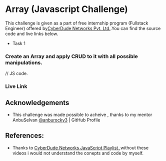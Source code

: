 # Array (Javascript Challenge)

This challenge is given as a part of free internship program (Fullstack Engineer) offered by[CyberDude Networks Pvt. Ltd.](https://cyberdudenetworks.com).You can find the source code and live links below.

- Task 1 
### Create an Array and apply CRUD to it with all possible manipulations.

// JS code.



### Live Link



## Acknowledgements
- This challenge was made possible to acheive , thanks to my mentor AnbuSelvan [@anburocky3](https://github.com/anburocky3) | GitHub Profile



## References:
- Thanks to [CyberDude Networks JavaScript Playlist ](https://www.youtube.com/playlist?list=PL73Obo20O_7ihsIM5K-hHYPrcqkkdQcLa),without these videos i would not understand the conepts and code by myself.